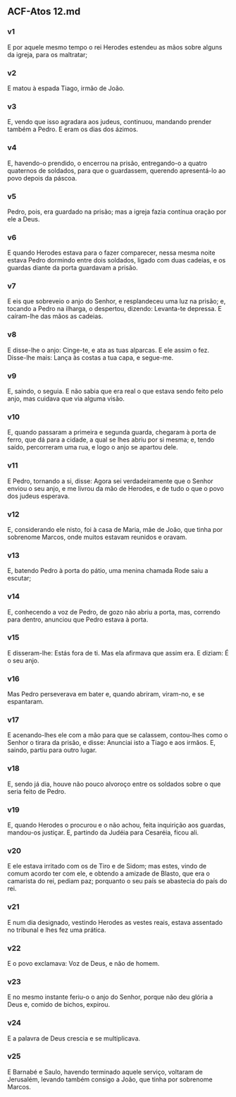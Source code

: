 ## ACF-Atos 12.md
### v1
 E por aquele mesmo tempo o rei Herodes estendeu as mãos sobre alguns da igreja, para os maltratar;
### v2
 E matou à espada Tiago, irmão de João.
### v3
 E, vendo que isso agradara aos judeus, continuou, mandando prender também a Pedro. E eram os dias dos ázimos.
### v4
 E, havendo-o prendido, o encerrou na prisão, entregando-o a quatro quaternos de soldados, para que o guardassem, querendo apresentá-lo ao povo depois da páscoa.
### v5
 Pedro, pois, era guardado na prisão; mas a igreja fazia contínua oração por ele a Deus.
### v6
 E quando Herodes estava para o fazer comparecer, nessa mesma noite estava Pedro dormindo entre dois soldados, ligado com duas cadeias, e os guardas diante da porta guardavam a prisão.
### v7
 E eis que sobreveio o anjo do Senhor, e resplandeceu uma luz na prisão; e, tocando a Pedro na ilharga, o despertou, dizendo: Levanta-te depressa. E caíram-lhe das mãos as cadeias.
### v8
 E disse-lhe o anjo: Cinge-te, e ata as tuas alparcas. E ele assim o fez. Disse-lhe mais: Lança às costas a tua capa, e segue-me.
### v9
 E, saindo, o seguia. E não sabia que era real o que estava sendo feito pelo anjo, mas cuidava que via alguma visão.
### v10
 E, quando passaram a primeira e segunda guarda, chegaram à porta de ferro, que dá para a cidade, a qual se lhes abriu por si mesma; e, tendo saído, percorreram uma rua, e logo o anjo se apartou dele.
### v11
 E Pedro, tornando a si, disse: Agora sei verdadeiramente que o Senhor enviou o seu anjo, e me livrou da mão de Herodes, e de tudo o que o povo dos judeus esperava.
### v12
 E, considerando ele nisto, foi à casa de Maria, mãe de João, que tinha por sobrenome Marcos, onde muitos estavam reunidos e oravam.
### v13
 E, batendo Pedro à porta do pátio, uma menina chamada Rode saiu a escutar;
### v14
 E, conhecendo a voz de Pedro, de gozo não abriu a porta, mas, correndo para dentro, anunciou que Pedro estava à porta.
### v15
 E disseram-lhe: Estás fora de ti. Mas ela afirmava que assim era. E diziam: É o seu anjo.
### v16
 Mas Pedro perseverava em bater e, quando abriram, viram-no, e se espantaram.
### v17
 E acenando-lhes ele com a mão para que se calassem, contou-lhes como o Senhor o tirara da prisão, e disse: Anunciai isto a Tiago e aos irmãos. E, saindo, partiu para outro lugar.
### v18
 E, sendo já dia, houve não pouco alvoroço entre os soldados sobre o que seria feito de Pedro.
### v19
 E, quando Herodes o procurou e o não achou, feita inquirição aos guardas, mandou-os justiçar. E, partindo da Judéia para Cesaréia, ficou ali.
### v20
 E ele estava irritado com os de Tiro e de Sidom; mas estes, vindo de comum acordo ter com ele, e obtendo a amizade de Blasto, que era o camarista do rei, pediam paz; porquanto o seu país se abastecia do país do rei.
### v21
 E num dia designado, vestindo Herodes as vestes reais, estava assentado no tribunal e lhes fez uma prática.
### v22
 E o povo exclamava: Voz de Deus, e não de homem.
### v23
 E no mesmo instante feriu-o o anjo do Senhor, porque não deu glória a Deus e, comido de bichos, expirou.
### v24
 E a palavra de Deus crescia e se multiplicava.
### v25
 E Barnabé e Saulo, havendo terminado aquele serviço, voltaram de Jerusalém, levando também consigo a João, que tinha por sobrenome Marcos.
